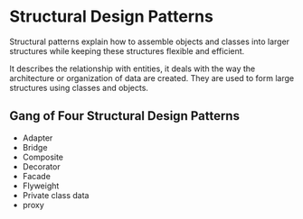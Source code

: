 # Structural Design Patterns

Structural patterns explain how to assemble objects and classes into larger structures while keeping these structures flexible and efficient.

It describes the relationship with entities, it deals with the way the architecture or organization of data are created. They are used to form large structures using classes and objects.

## Gang of Four Structural Design Patterns

- Adapter
- Bridge
- Composite
- Decorator
- Facade
- Flyweight
- Private class data
- proxy
